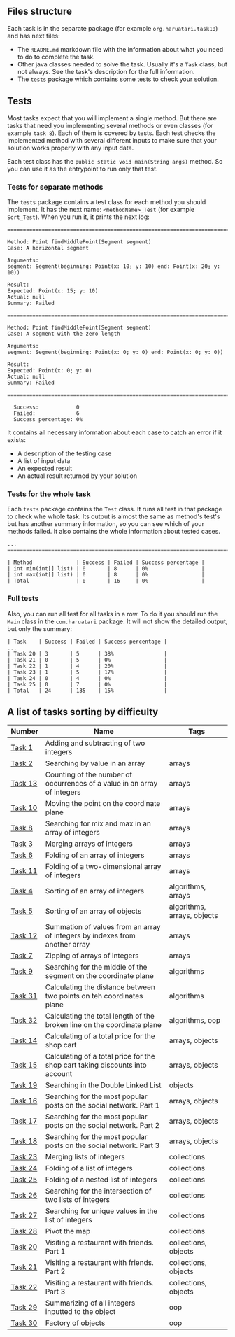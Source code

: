 ## Files structure

Each task is in the separate package (for example `org.haruatari.task10`) and has next files:

- The `README.md` markdown file with the information about what you need to do to complete the task.
- Other java classes needed to solve the task. Usually it's a `Task` class, but not always. See the task's
  description for the full information.
- The `tests` package which contains some tests to check your solution.

## Tests

Most tasks expect that you will implement a single method. But there are tasks that need you implementing several
methods or even classes (for example `task 8`). Each of them is covered by tests. Each test checks the implemented
method with several different inputs to make sure that your solution works properly with any input data.

Each test class has the `public static void main(String args)` method. So you can use it as the entrypoint to run only
that test.

### Tests for separate methods

The `tests` package contains a test class for each method you should implement. It has the next name:
`<methodName>_Test` (for example `Sort_Test`). When you run it, it prints the next log:

```
====================================================================================================

Method: Point findMiddlePoint(Segment segment)
Case: A horizontal segment

Arguments:
segment: Segment(beginning: Point(x: 10; y: 10) end: Point(x: 20; y: 10))

Result:
Expected: Point(x: 15; y: 10)
Actual: null
Summary: Failed

====================================================================================================

Method: Point findMiddlePoint(Segment segment)
Case: A segment with the zero length

Arguments:
segment: Segment(beginning: Point(x: 0; y: 0) end: Point(x: 0; y: 0))

Result:
Expected: Point(x: 0; y: 0)
Actual: null
Summary: Failed

====================================================================================================

  Success:            0   
  Failed:             6   
  Success percentage: 0%   
```

It contains all necessary information about each case to catch an error if it exists:

* A description of the testing case
* A list of input data
* An expected result
* An actual result returned by your solution

### Tests for the whole task

Each `tests` package contains the `Test` class. It runs all test in that package to check whe whole task. Its output
is almost the same as method's test's but has another summary information, so you can see which of your methods failed.
It also contains the whole information about tested cases.

```
...
====================================================================================================

| Method              | Success | Failed | Success percentage |
| int min(int[] list) | 0       | 8      | 0%                 |
| int max(int[] list) | 0       | 8      | 0%                 |
| Total               | 0       | 16     | 0%                 |
```

### Full tests

Also, you can run all test for all tasks in a row. To do it you should run the `Main` class in the `com.haruatari`
package. It will not show the detailed output, but only the summary:

```
| Task    | Success | Failed | Success percentage |
...
| Task 20 | 3       | 5      | 38%                |
| Task 21 | 0       | 5      | 0%                 |
| Task 22 | 1       | 4      | 20%                |
| Task 23 | 1       | 5      | 17%                |
| Task 24 | 0       | 4      | 0%                 |
| Task 25 | 0       | 7      | 0%                 |
| Total   | 24      | 135    | 15%                |
```

## A list of tasks sorting by difficulty

| Number                              | Name                                                                         | Tags                        |
|-------------------------------------|------------------------------------------------------------------------------|-----------------------------|
| [Task 1](src/com/haruatari/task1)   | Adding and subtracting of two integers                                       |                             |
| [Task 2](src/com/haruatari/task2)   | Searching by value in an array                                               | arrays                      |
| [Task 13](src/com/haruatari/task13) | Counting of the number of occurrences of a value in an array of integers     | arrays                      |
| [Task 10](src/com/haruatari/task10) | Moving the point on the coordinate plane                                     | arrays                      |
| [Task 8](src/com/haruatari/task8)   | Searching for mix and max in an array of integers                            | arrays                      |
| [Task 3](src/com/haruatari/task3)   | Merging arrays of integers                                                   | arrays                      |
| [Task 6](src/com/haruatari/task6)   | Folding of an array of integers                                              | arrays                      |
| [Task 11](src/com/haruatari/task11) | Folding of a two-dimensional array of integers                               | arrays                      |
| [Task 4](src/com/haruatari/task4)   | Sorting of an array of integers                                              | algorithms, arrays          |
| [Task 5](src/com/haruatari/task5)   | Sorting of an array of objects                                               | algorithms, arrays, objects |
| [Task 12](src/com/haruatari/task12) | Summation of values from an array of integers by indexes from another array  | arrays                      |
| [Task 7](src/com/haruatari/task7)   | Zipping of arrays of integers                                                | arrays                      |
| [Task 9](src/com/haruatari/task9)   | Searching for the middle of the segment on the coordinate plane              | algorithms                  |
| [Task 31](src/com/haruatari/task31) | Calculating the distance between two points on teh coordinates plane         | algorithms                  |
| [Task 32](src/com/haruatari/task32) | Calculating the total length of the broken line on the coordinate plane      | algorithms, oop             |
| [Task 14](src/com/haruatari/task14) | Calculating of a total price for the shop cart                               | arrays, objects             |
| [Task 15](src/com/haruatari/task15) | Calculating of a total price for the shop cart taking discounts into account | arrays, objects             |
| [Task 19](src/com/haruatari/task19) | Searching in the Double Linked List                                          | objects                     |
| [Task 16](src/com/haruatari/task16) | Searching for the most popular posts on the social network. Part 1           | arrays, objects             |
| [Task 17](src/com/haruatari/task17) | Searching for the most popular posts on the social network. Part 2           | arrays, objects             |
| [Task 18](src/com/haruatari/task18) | Searching for the most popular posts on the social network. Part 3           | arrays, objects             |
| [Task 23](src/com/haruatari/task23) | Merging lists of integers                                                    | collections                 |
| [Task 24](src/com/haruatari/task24) | Folding of a list of integers                                                | collections                 |
| [Task 25](src/com/haruatari/task25) | Folding of a nested list of integers                                         | collections                 |
| [Task 26](src/com/haruatari/task26) | Searching for the intersection of two lists of integers                      | collections                 |
| [Task 27](src/com/haruatari/task27) | Searching for unique values in the list of integers                          | collections                 |
| [Task 28](src/com/haruatari/task28) | Pivot the map                                                                | collections                 |
| [Task 20](src/com/haruatari/task20) | Visiting a restaurant with friends. Part 1                                   | collections, objects        |
| [Task 21](src/com/haruatari/task21) | Visiting a restaurant with friends. Part 2                                   | collections, objects        |
| [Task 22](src/com/haruatari/task22) | Visiting a restaurant with friends. Part 3                                   | collections, objects        |
| [Task 29](src/com/haruatari/task29) | Summarizing of all integers inputted to the object                           | oop                         |
| [Task 30](src/com/haruatari/task30) | Factory of objects                                                           | oop                         |
